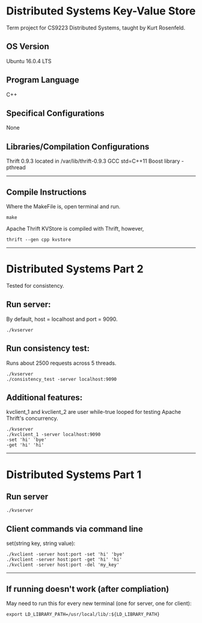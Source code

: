# Distributed Systems Key-Value Store
Term project for CS9223 Distributed Systems, taught by Kurt Rosenfeld.


## OS Version
Ubuntu 16.0.4 LTS


## Program Language
C++


## Specifical Configurations
None


## Libraries/Compilation Configurations
Thrift 0.9.3 located in /var/lib/thrift-0.9.3
GCC std=C++11
Boost library
-pthread


---


## Compile Instructions
Where the MakeFile is, open terminal and run.
```git
make
```
Apache Thrift KVStore is compiled with Thrift, however, 
```git
thrift --gen cpp kvstore
```


----


# Distributed Systems Part 2
Tested for consistency. 

## Run server:
By default, host = localhost and port = 9090.
```git.
./kvserver
```

## Run consistency test:
Runs about 2500 requests across 5 threads.
```git
./kvserver
./consistency_test -server localhost:9090
```

## Additional features:
kvclient_1 and kvclient_2 are user while-true looped for testing Apache Thrift's concurrency.
```git
./kvserver
./kvclient_1 -server localhost:9090
-set 'hi' 'bye'
-get 'hi' 'hi'
````


---


# Distributed Systems Part 1 

## Run server
```git
./kvserver
```

## Client commands via command line
set(string key, string value): 
```git
./kvclient -server host:port -set 'hi' 'bye'
./kvclient -server host:port -get 'hi' 'hi'
./kvclient -server host:port -del 'my_key'
```


----


## If running doesn't work (after compliation)
May need to run this for every new terminal (one for server, one for client): 
```git
export LD_LIBRARY_PATH=/usr/local/lib/:${LD_LIBRARY_PATH}
```
